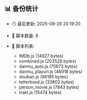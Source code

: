 ## 📊 备份统计

- 🕒 最后更新: 2025-08-29 20:19:20
- 📁 脚本数量: 8
- 📄 脚本列表:

  - IMDb.js (14927 bytes)
  - combined.js (203528 bytes)
  - danmu_auto.js (75673 bytes)
  - danmu_playurl.js (46918 bytes)
  - douban.js (96195 bytes)
  - letterboxd.js (33802 bytes)
  - person_movie.js (7843 bytes)
  - trakt.js (15474 bytes)
